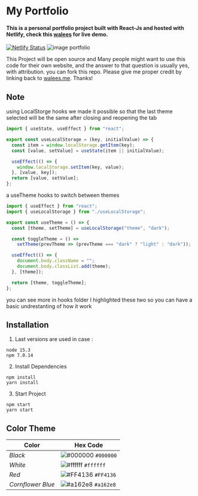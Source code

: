 # My Portfolio

#### This is a personal portfolio project built with React-Js and hosted with Netlify, check this [walees](https://walees.me) for live demo.

<p align="center">
 
[![Netlify Status](https://api.netlify.com/api/v1/badges/e7ef3b78-2f55-4007-a32b-59f6e613bf72/deploy-status)](https://app.netlify.com/sites/walees/deploys)
![image portfolio](https://i.imgur.com/DU1CwgJ.png "Logo Title Text 1")

</p>

<p>
This Project will be open source and Many people might want to use this code for their own website, and the answer to that question is usually yes, with attribution. you can fork this repo. Please give me proper credit by linking back to <a href="https://walees.me/"> walees.me</a>. Thanks!
</p>

## Note

using LocalStorge hooks we made it possible so that the last theme selected will be the same after closing and reopening the tab

```javascript
import { useState, useEffect } from "react";

export const useLocalStorage = (key, initialValue) => {
  const item = window.localStorage.getItem(key);
  const [value, setValue] = useState(item || initialValue);

  useEffect(() => {
    window.localStorage.setItem(key, value);
  }, [value, key]);
  return [value, setValue];
};
```

a useTheme hooks to switch between themes

```javascript
import { useEffect } from "react";
import { useLocalStorage } from "./useLocalStorage";

export const useTheme = () => {
  const [theme, setTheme] = useLocalStorage("theme", "dark");

  const toggleTheme = () =>
    setTheme(prevTheme => (prevTheme === "dark" ? "light" : "dark"));

  useEffect(() => {
    document.body.className = "";
    document.body.classList.add(theme);
  }, [theme]);

  return [theme, toggleTheme];
};
```

you can see more in hooks folder I highlighted these two so you can have a basic undrestanting of how it work

## Installation

1. Last versions are used in case :

```
node 15.3
npm 7.0.14
```

2. Install Dependencies

```
npm install
yarn install
```

3. Start Project

```
npm start
yarn start
```

## Color Theme

| Color             | Hex Code                                                           |
| ----------------- | ------------------------------------------------------------------ |
| _Black_           | ![#000000](https://via.placeholder.com/10/000000?text=+) `#000000` |
| _White_           | ![#ffffff](https://via.placeholder.com/10/ffffff?text=+) `#ffffff` |
| _Red_             | ![#FF4136](https://via.placeholder.com/10/FF4136?text=+) `#FF4136` |
| _Cornflower Blue_ | ![#a162e8](https://via.placeholder.com/10/a162e8?text=+) `#a162e8` |

